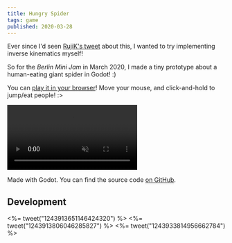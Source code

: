 ```yaml
---
title: Hungry Spider
tags: game
published: 2020-03-28
---
```


Ever since I'd seen [RujiK's tweet](https://twitter.com/therujik/status/969581641680195585) about this, I wanted to try implementing inverse kinematics myself!

So for the *Berlin Mini Jam* in March 2020, I made a tiny prototype about a human-eating giant spider in Godot! :)

You can [play it in your browser](play/)! Move your mouse, and click-and-hold to jump/eat people! :>

<video src="hungry-spider.mp4" autoplay controls muted></video>

Made with Godot. You can find the source code [on GitHub](https://github.com/blinry/hungry-spider).

## Development

<%= tweet("1243913651146424320") %>
<%= tweet("1243913806046285827") %>
<%= tweet("1243933814956662784") %>
